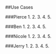 ##Use Cases

###Pierce
1. 
2. 
3.
4.
5.


###Ben
1. 
2. 
3.
4.
5.


###Nicole
1. 
2. 
3.
4.
5.


###Jerry
1. 
2. 
3.
4.
5.

